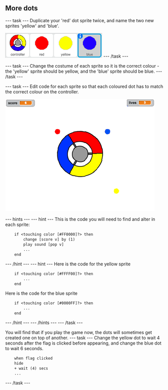 ## More dots

--- task ---
Duplicate your 'red' dot sprite twice, and name the two new sprites 'yellow' and 'blue'.

![screenshot](images/dots-more-dots.png)
--- /task ---

--- task ---
Change the costume of each sprite so it is the correct colour - the 'yellow' sprite should be yellow, and the 'blue' sprite should be blue.
--- /task ---

--- task ---
Edit code for each sprite so that each coloured dot has to match the correct colour on the controller.

![screenshot](images/dots-all-test.png)

--- hints ---
--- hint ---
This is the code you will need to find and alter in each sprite:
```blocks
	if <touching color [#FF0000]?> then
		change [score v] by (1)
		play sound [pop v]
        ...
	end
```
--- /hint ---
--- hint ---
Here is the code for the yellow sprite
```blocks
	if <touching color [#FFFF00]?> then
        ...
	end
```

Here is the code for the blue sprite
```blocks
	if <touching color [#0000FF]?> then
        ...
	end
```
--- /hint ---
--- /hints ---
--- /task ---

You will find that if you play the game now, the dots will sometimes get created one on top of another.
--- task ---
Change the yellow dot to wait 4 seconds after the flag is clicked before appearing, and change the blue dot to wait 6 seconds.

```blocks
	when flag clicked
	hide
	+ wait (4) secs
    ...
```
--- /task ---
